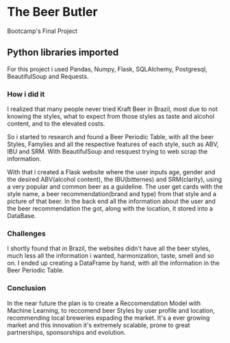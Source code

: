 # The Beer Butler

Bootcamp's Final Project

## Python libraries imported

For this project i used Pandas, Numpy, Flask, SQLAlchemy, Postgresql, BeautifulSoup and Requests.

### How i did it

I realized that many people never tried Kraft Beer in Brazil, most due to not knowing the styles, what to expect
from those styles as taste and alcohol content, and to the elevated costs.

So i started to research and found a Beer Periodic Table, with all the beer Styles, Famylies and all the
respective features of each style, such as ABV, IBU and SRM.
With BeautifulSoup and resquest trying to web scrap the information.

With that i created a Flask website where the user inputs age, gender and the desired ABV(alcohol content), the IBU(bitternes) and SRM(clarity), using a very popular and common beer as a guideline.
The user get cards with the style name, a beer recommendation(brand and type) from that style and a picture of that beer.
In the back end all the information about the user and the beer recommendation the got, along with the location, it stored into a DataBase.


### Challenges

I shortly found that in Brazil, the websites didn't have all the beer styles, much less all the information
i wanted, harmonization, taste, smell and so on.
I ended up creating a DataFrame by hand, with all the information in the Beer Periodic Table.

### Conclusion

In the near future the plan is to create a Reccomendation Model with Machine Learning, to reccomend beer Styles
by user profile and location, recommending local breweries expading the market.
It's a ever growing market and this innovation it's extremely scalable, prone to great partnerships, sponsorships
and evolution.
